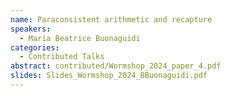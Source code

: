 ```yaml
---
name: Paraconsistent arithmetic and recapture
speakers:
  - Maria Beatrice Buonaguidi
categories:
  - Contributed Talks
abstract: contributed/Wormshop_2024_paper_4.pdf
slides: Slides_Wormshop_2024_BBuonaguidi.pdf
---
```

